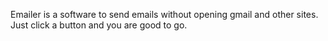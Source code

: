 Emailer is a software to send emails without opening gmail and other sites. Just click a button and you are good to go.
